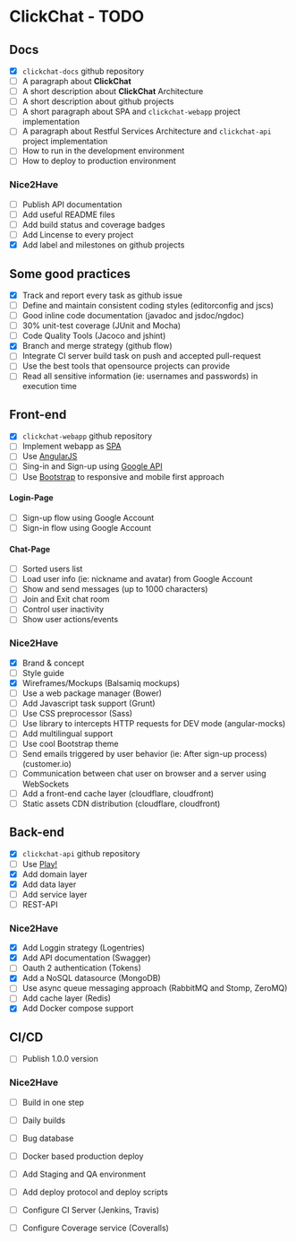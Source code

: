 # ClickChat - TODO

## Docs

- [x] `clickchat-docs` github repository
- [ ] A paragraph about **ClickChat**
- [ ] A short description about **ClickChat** Architecture
- [ ] A short description about github projects
- [ ] A short paragraph about SPA and `clickchat-webapp` project implementation
- [ ] A paragraph about Restful Services Architecture and `clickchat-api` project implementation
- [ ] How to run in the development environment
- [ ] How to deploy to production environment

### Nice2Have

- [ ] Publish API documentation
- [ ] Add useful README files
- [ ] Add build status and coverage badges
- [ ] Add Lincense to every project
- [x] Add label and milestones on github projects

## Some good practices

- [x] Track and report every task as github issue
- [ ] Define and maintain consistent coding styles (editorconfig and jscs)
- [ ] Good inline code documentation (javadoc and jsdoc/ngdoc)
- [ ] 30% unit-test coverage (JUnit and Mocha)
- [ ] Code Quality Tools (Jacoco and jshint)
- [x] Branch and merge strategy (github flow)
- [ ] Integrate CI server build task on push and accepted pull-request
- [ ] Use the best tools that opensource projects can provide
- [ ] Read all sensitive information (ie: usernames and passwords) in execution time

## Front-end

- [x] `clickchat-webapp` github repository
- [ ] Implement webapp as [SPA](http://en.wikipedia.org/wiki/Single-page_application)
- [ ] Use [AngularJS](https://angularjs.org/)
- [ ] Sing-in and Sign-up using [Google API](https://developers.google.com/api-client-library/javascript/start/start-js)
- [ ] Use [Bootstrap](http://getbootstrap.com/) to responsive and mobile first approach

#### Login-Page

- [ ] Sign-up flow using Google Account
- [ ] Sign-in flow using Google Account

#### Chat-Page

- [ ] Sorted users list
- [ ] Load user info (ie: nickname and avatar) from Google Account
- [ ] Show and send messages (up to 1000 characters)
- [ ] Join and Exit chat room
- [ ] Control user inactivity
- [ ] Show user actions/events

### Nice2Have

- [x] Brand & concept
- [ ] Style guide
- [x] Wireframes/Mockups (Balsamiq mockups)
- [ ] Use a web package manager (Bower)
- [ ] Add Javascript task support (Grunt)
- [ ] Use CSS preprocessor (Sass)
- [ ] Use library to intercepts HTTP requests for DEV mode (angular-mocks)
- [ ] Add multilingual support
- [ ] Use cool Bootstrap theme
- [ ] Send emails triggered by user behavior (ie: After sign-up process)(customer.io)
- [ ] Communication between chat user on browser and a server using WebSockets 
- [ ] Add a front-end cache layer (cloudflare, cloudfront)
- [ ] Static assets CDN distribution (cloudflare, cloudfront)

## Back-end

- [x] `clickchat-api` github repository
- [ ] Use [Play!](https://www.playframework.com/)
- [x] Add domain layer
- [x] Add data layer
- [ ] Add service layer
- [ ] REST-API

### Nice2Have

- [x] Add Loggin strategy (Logentries)
- [x] Add API documentation (Swagger)
- [ ] Oauth 2 authentication (Tokens)
- [x] Add a NoSQL datasource (MongoDB)
- [ ] Use async queue messaging approach (RabbitMQ and Stomp, ZeroMQ)
- [ ] Add cache layer (Redis)
- [x] Add Docker compose support

## CI/CD

- [ ] Publish 1.0.0 version

### Nice2Have

- [ ] Build in one step
- [ ] Daily builds
- [ ] Bug database
- [ ] Docker based production deploy
- [ ] Add Staging and QA environment
- [ ] Add deploy protocol and deploy scripts
- [ ] Configure CI Server (Jenkins, Travis)
- [ ] Configure Coverage service (Coveralls)

